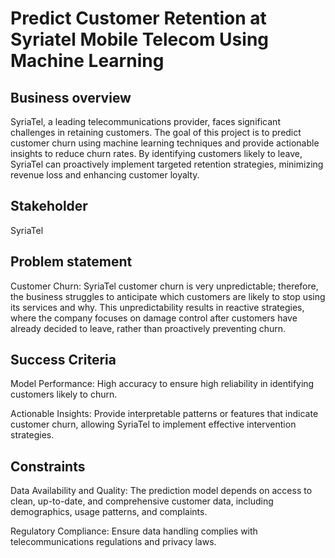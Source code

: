 # Predict Customer Retention at Syriatel Mobile Telecom Using Machine Learning
## Business overview

SyriaTel, a leading telecommunications provider, faces significant challenges in retaining customers. The goal of this project is to predict customer churn using machine learning techniques and provide actionable insights to reduce churn rates. By identifying customers likely to leave, SyriaTel can proactively implement targeted retention strategies, minimizing revenue loss and enhancing customer loyalty.

## Stakeholder
SyriaTel

## Problem statement
 
 Customer Churn: SyriaTel customer churn is very unpredictable; therefore, the business struggles to anticipate which customers are likely to stop using its services and why. This unpredictability results in reactive strategies, where the company focuses on damage control after customers have already decided to leave, rather than proactively preventing churn.
 
 ## Success Criteria
 
 Model Performance:
High accuracy to ensure high reliability in identifying customers likely to churn.

Actionable Insights:
Provide interpretable patterns or features that indicate customer churn, allowing SyriaTel to implement effective intervention strategies.

## Constraints

Data Availability and Quality:
The prediction model depends on access to clean, up-to-date, and comprehensive customer data, including demographics, usage patterns, and complaints.

Regulatory Compliance:
Ensure data handling complies with telecommunications regulations and privacy laws.
